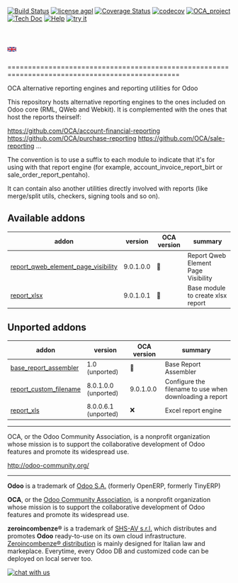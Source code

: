 [![Build Status](https://travis-ci.org/zeroincombenze/reporting-engine.svg?branch=9.0)](https://travis-ci.org/zeroincombenze/reporting-engine)
[![license agpl](https://img.shields.io/badge/licence-AGPL--3-blue.svg)](http://www.gnu.org/licenses/agpl-3.0.html)
[![Coverage Status](https://coveralls.io/repos/github/zeroincombenze/reporting-engine/badge.svg?branch=9.0)](https://coveralls.io/github/zeroincombenze/reporting-engine?branch=9.0)
[![codecov](https://codecov.io/gh/zeroincombenze/reporting-engine/branch/9.0/graph/badge.svg)](https://codecov.io/gh/zeroincombenze/reporting-engine/branch/9.0)
[![OCA_project](http://www.zeroincombenze.it/wp-content/uploads/ci-ct/prd/button-oca-9.svg)](https://github.com/OCA/reporting-engine/tree/9.0)
[![Tech Doc](http://www.zeroincombenze.it/wp-content/uploads/ci-ct/prd/button-docs-9.svg)](http://wiki.zeroincombenze.org/en/Odoo/9.0/dev)
[![Help](http://www.zeroincombenze.it/wp-content/uploads/ci-ct/prd/button-help-9.svg)](http://wiki.zeroincombenze.org/en/Odoo/9.0/man/)
[![try it](http://www.zeroincombenze.it/wp-content/uploads/ci-ct/prd/button-try-it-9.svg)](http://erp9.zeroincombenze.it)


[![en](https://github.com/zeroincombenze/grymb/blob/master/flags/en_US.png)](https://www.facebook.com/groups/openerp.italia/)
================================================================================================
================================================================================================

OCA alternative reporting engines and reporting utilities for Odoo

This repository hosts alternative reporting engines to the ones included on Odoo core (RML, QWeb and Webkit). It is complemented with the ones that host the reports theirself:

https://github.com/OCA/account-financial-reporting
https://github.com/OCA/purchase-reporting
https://github.com/OCA/sale-reporting
...

The convention is to use a suffix to each module to indicate that it's for using with that report engine (for example, account_invoice_report_birt or sale_order_report_pentaho).

It can contain also another utilities directly involved with reports (like merge/split utils, checkers, signing tools and so on).

[//]: # (addons)


Available addons
----------------
addon | version | OCA version | summary
--- | --- | --- | ---
[report_qweb_element_page_visibility](report_qweb_element_page_visibility/) | 9.0.1.0.0 | :repeat: | Report Qweb Element Page Visibility
[report_xlsx](report_xlsx/) | 9.0.1.0.1 | :repeat: | Base module to create xlsx report


Unported addons
---------------
addon | version | OCA version | summary
--- | --- | --- | ---
[base_report_assembler](base_report_assembler/) | 1.0 (unported) | :repeat: | Base Report Assembler
[report_custom_filename](report_custom_filename/) | 8.0.1.0.0 (unported) | 9.0.1.0.0 | Configure the filename to use when downloading a report
[report_xls](report_xls/) | 8.0.0.6.1 (unported) | :x: | Excel report engine

[//]: # (end addons)

----

OCA, or the Odoo Community Association, is a nonprofit organization whose 
mission is to support the collaborative development of Odoo features and 
promote its widespread use.

http://odoo-community.org/

[//]: # (copyright)

----

**Odoo** is a trademark of [Odoo S.A.](https://www.odoo.com/) (formerly OpenERP, formerly TinyERP)

**OCA**, or the [Odoo Community Association](http://odoo-community.org/), is a nonprofit organization whose
mission is to support the collaborative development of Odoo features and
promote its widespread use.

**zeroincombenze®** is a trademark of [SHS-AV s.r.l.](http://www.shs-av.com/)
which distributes and promotes **Odoo** ready-to-use on its own cloud infrastructure.
[Zeroincombenze® distribution](http://wiki.zeroincombenze.org/en/Odoo)
is mainly designed for Italian law and markeplace.
Everytime, every Odoo DB and customized code can be deployed on local server too.

[//]: # (end copyright)

[![chat with us](https://www.shs-av.com/wp-content/chat_with_us.gif)](https://tawk.to/85d4f6e06e68dd4e358797643fe5ee67540e408b)
